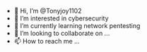 - 👋 Hi, I’m @Tonyjoy1102
- 👀 I’m interested in cybersecurity
- 🌱 I’m currently learning network pentesting
- 💞️ I’m looking to collaborate on ...
- 📫 How to reach me ...

<!---
Tonyjoy1102/Tonyjoy1102 is a ✨ special ✨ repository because its `README.md` (this file) appears on your GitHub profile.
You can click the Preview link to take a look at your changes.
--->
